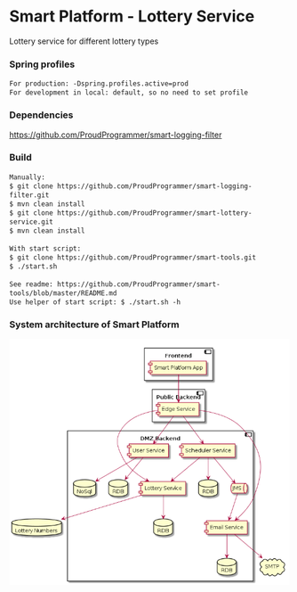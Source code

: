 # Smart Platform - Lottery Service

Lottery service for different lottery types

### Spring profiles
```
For production: -Dspring.profiles.active=prod
For development in local: default, so no need to set profile
```

### Dependencies
https://github.com/ProudProgrammer/smart-logging-filter

### Build
```
Manually:
$ git clone https://github.com/ProudProgrammer/smart-logging-filter.git
$ mvn clean install
$ git clone https://github.com/ProudProgrammer/smart-lottery-service.git
$ mvn clean install

With start script:
$ git clone https://github.com/ProudProgrammer/smart-tools.git
$ ./start.sh

See readme: https://github.com/ProudProgrammer/smart-tools/blob/master/README.md
Use helper of start script: $ ./start.sh -h
```

### System architecture of Smart Platform
![System Architecture](https://raw.githubusercontent.com/ProudProgrammer/smart-tools/master/plantuml/system-architecture.png)
